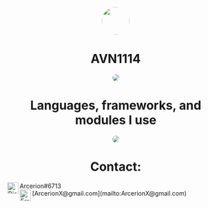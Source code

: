 <p align="center">
    <img style="border-radius: 100px" width="64" height="64" src="https://o.remove.bg/downloads/3042dc4b-6542-48f4-88d4-e2b568955812/60945964-removebg-preview.png">
</p>
<h1 align="center">AVN1114</h1>

<p align="center">
    <img style="border-radius: 100px" src="https://github-readme-stats.vercel.app/api?username=AVN1114&count_private=true&show_icons=true&include_all_commits=true">
</p>

<h1 align="center">Languages, frameworks, and modules I use</h1>
<p align="center">
    <img style="border-radius: 100px" src="https://nimbus-screenshots.s3.amazonaws.com/s/802a3cd5bf0476ab4660f840ca13adcd.png">
</p>
<h1 align="center">Contact:</h1>
<img align="left" alt="Discord" width="26px" src="https://discord.com/assets/07dca80a102d4149e9736d4b162cff6f.ico" /> Arcerion#6713
<br />
<img align="left" alt="Email" width="26px" src="https://i.pinimg.com/236x/18/bc/21/18bc212b9eddf141fab6664bc754f72b.jpg" /> [ArcerionX@gmail.com](mailto:ArcerionX@gmail.com)

